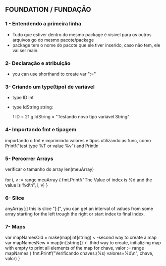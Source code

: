 ## FOUNDATION / FUNDAÇÃO

### 1 - Entendendo a primeira linha
* Tudo que estiver dentro do mesmo package é visivel para os outros arquivos go do mesmo pacote/package
* package tem o nome do pacote que ele tiver inserido, caso não tem, ele vai ser main.

### 2- Declaração e atribuição
* you can use shorthand to create var ":="

### 3- Criando um type(tipo) de variável
* type ID int
* type IdString string:

  f ID      = 21
  g IdString = "Testando novo tipo variável String"


### 4- Importando fmt e tipagem
importando o fmt e imprimindo valores e tipos utilizando as func, como
Printf("test type %T or value %v")  and Println

### 5- Percorrer Arrays
verificar o tamanho do array len(meuArray) <br />  
for i, v := range meuArray {
fmt.Printf("The Value of index is %d and the value is %d\n", i, v)
}

### 6- Slice
anyArray[:] this is slice "[:]", you can get an interval of values from some array
starting for the left trough the right or start index to final index.

### 7- Maps
var mapNamesOld = make(map[int]string) < -second way to create a map
var mapNamesNew = map[int]string{} <- third way to create, initializing map with empty
to print all elements of the map
for chave, valor := range mapNames {
fmt.Printf("Verificando chaves:(%s) valores=%d\n", chave, valor)
}